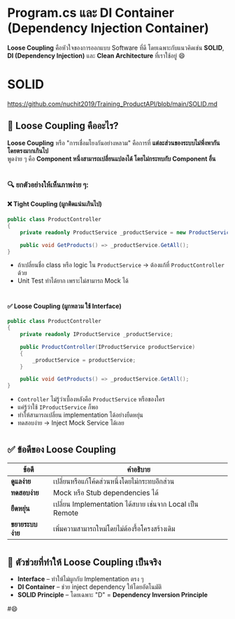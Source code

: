 
# Program.cs และ DI Container (Dependency Injection Container) 
**Loose Coupling** คือหัวใจของการออกแบบ Software ที่ดี โดยเฉพาะกับแนวคิดเช่น **SOLID**, **DI (Dependency Injection)** และ **Clean Architecture** ที่เราใช้อยู่ 😄
#
# SOLID 
https://github.com/nuchit2019/Training_ProductAPI/blob/main/SOLID.md

## 🧩 **Loose Coupling คืออะไร?**

**Loose Coupling** หรือ "การเชื่อมโยงกันอย่างหลวม" คือการที่ **แต่ละส่วนของระบบไม่พึ่งพากันโดยตรงมากเกินไป**  
พูดง่าย ๆ คือ **Component หนึ่งสามารถเปลี่ยนแปลงได้ โดยไม่กระทบกับ Component อื่น**

#

### 🔍 ยกตัวอย่างให้เห็นภาพง่าย ๆ:

#### ❌ Tight Coupling (ผูกติดแน่นเกินไป)
```csharp
public class ProductController
{
    private readonly ProductService _productService = new ProductService(); // ผูกตรง ๆ

    public void GetProducts() => _productService.GetAll();
}
```
- ถ้าเปลี่ยนชื่อ class หรือ logic ใน `ProductService` → ต้องแก้ที่ `ProductController` ด้วย
- Unit Test ทำได้ยาก เพราะไม่สามารถ Mock ได้

#

#### ✅ Loose Coupling (ผูกหลวม ใช้ Interface)
```csharp
public class ProductController
{
    private readonly IProductService _productService;

    public ProductController(IProductService productService)
    {
        _productService = productService;
    }

    public void GetProducts() => _productService.GetAll();
}
```
- `Controller` ไม่รู้ว่าเบื้องหลังคือ `ProductService` หรือของใคร
- แค่รู้ว่าใช้ `IProductService` ก็พอ
- ทำให้สามารถเปลี่ยน implementation ได้อย่างยืดหยุ่น
- ทดสอบง่าย → Inject Mock Service ได้เลย

#

## ✅ ข้อดีของ Loose Coupling

| ข้อดี | คำอธิบาย |
|-------|----------|
| **ดูแลง่าย** | เปลี่ยนหรือแก้โค้ดส่วนหนึ่งโดยไม่กระทบอีกส่วน |
| **ทดสอบง่าย** | Mock หรือ Stub dependencies ได้ |
| **ยืดหยุ่น** | เปลี่ยน Implementation ได้สบาย เช่นจาก Local เป็น Remote |
| **ขยายระบบง่าย** | เพิ่มความสามารถใหม่โดยไม่ต้องรื้อโครงสร้างเดิม |

#

## 🔧 ตัวช่วยที่ทำให้ Loose Coupling เป็นจริง

- **Interface** – ทำให้ไม่ผูกกับ Implementation ตรง ๆ
- **DI Container** – ช่วย inject dependency ให้โดยอัตโนมัติ
- **SOLID Principle** – โดยเฉพาะ "D" = **Dependency Inversion Principle**

#😄
